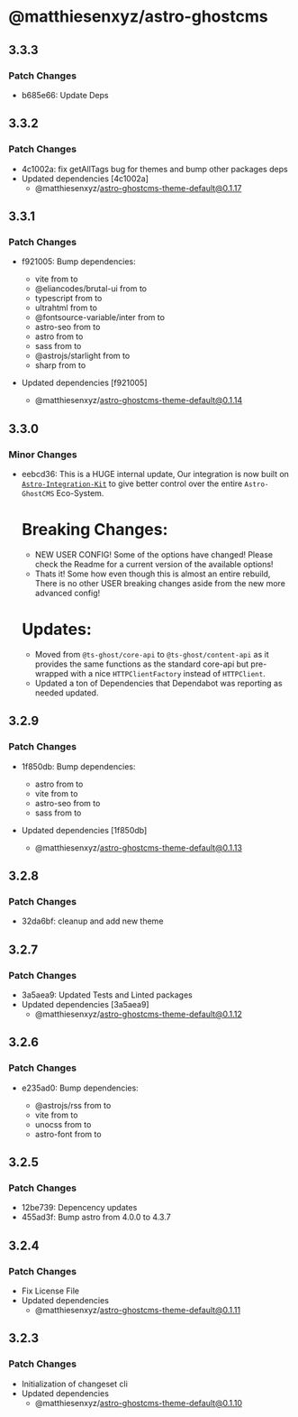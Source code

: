 # @matthiesenxyz/astro-ghostcms

## 3.3.3

### Patch Changes

- b685e66: Update Deps

## 3.3.2

### Patch Changes

- 4c1002a: fix getAllTags bug for themes and bump other packages deps
- Updated dependencies [4c1002a]
  - @matthiesenxyz/astro-ghostcms-theme-default@0.1.17

## 3.3.1

### Patch Changes

- f921005: Bump dependencies:

  - vite from to
  - @eliancodes/brutal-ui from to
  - typescript from to
  - ultrahtml from to
  - @fontsource-variable/inter from to
  - astro-seo from to
  - astro from to
  - sass from to
  - @astrojs/starlight from to
  - sharp from to

- Updated dependencies [f921005]
  - @matthiesenxyz/astro-ghostcms-theme-default@0.1.14

## 3.3.0

### Minor Changes

- eebcd36: This is a HUGE internal update, Our integration is now built on [`Astro-Integration-Kit`](https://github.com/florian-lefebvre/astro-integration-kit) to give better control over the entire `Astro-GhostCMS` Eco-System.

  # Breaking Changes:

  - NEW USER CONFIG! Some of the options have changed! Please check the Readme for a current version of the available options!
  - Thats it! Some how even though this is almost an entire rebuild, There is no other USER breaking changes aside from the new more advanced config!

  # Updates:

  - Moved from `@ts-ghost/core-api` to `@ts-ghost/content-api` as it provides the same functions as the standard core-api but pre-wrapped with a nice `HTTPClientFactory` instead of `HTTPClient`.
  - Updated a ton of Dependencies that Dependabot was reporting as needed updated.

## 3.2.9

### Patch Changes

- 1f850db: Bump dependencies:

  - astro from to
  - vite from to
  - astro-seo from to
  - sass from to

- Updated dependencies [1f850db]
  - @matthiesenxyz/astro-ghostcms-theme-default@0.1.13

## 3.2.8

### Patch Changes

- 32da6bf: cleanup and add new theme

## 3.2.7

### Patch Changes

- 3a5aea9: Updated Tests and Linted packages
- Updated dependencies [3a5aea9]
  - @matthiesenxyz/astro-ghostcms-theme-default@0.1.12

## 3.2.6

### Patch Changes

- e235ad0: Bump dependencies:

  - @astrojs/rss from to
  - vite from to
  - unocss from to
  - astro-font from to

## 3.2.5

### Patch Changes

- 12be739: Depencency updates
- 455ad3f: Bump astro from 4.0.0 to 4.3.7

## 3.2.4

### Patch Changes

- Fix License File
- Updated dependencies
  - @matthiesenxyz/astro-ghostcms-theme-default@0.1.11

## 3.2.3

### Patch Changes

- Initialization of changeset cli
- Updated dependencies
  - @matthiesenxyz/astro-ghostcms-theme-default@0.1.10
